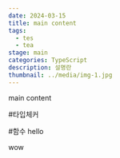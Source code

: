 ```yaml
---
date: 2024-03-15
title: main content
tags:
  - tes
  - tea
stage: main
categories: TypeScript
description: 설명란
thumbnail: ../media/img-1.jpg
---
```


main content

#타입체커 

#함수 hello

wow


